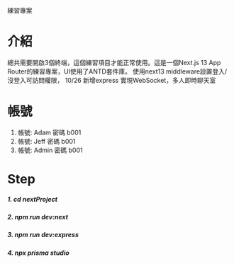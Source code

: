 練習專案

# 介紹
總共需要開啟3個終端，這個練習項目才能正常使用。這是一個Next.js 13 App Router的練習專案，UI使用了ANTD套件庫。
使用next13 middleware設置登入/沒登入可訪問權限，
10/26 新增express 實現WebSocket，多人即時聊天室

# 帳號
1. 帳號: Adam 密碼 b001
2. 帳號: Jeff 密碼 b001
3. 帳號: Admin 密碼 b001



# Step
##### 1. cd nextProject
##### 2. npm run dev:next
##### 3. npm run dev:express
##### 4. npx prisma studio

